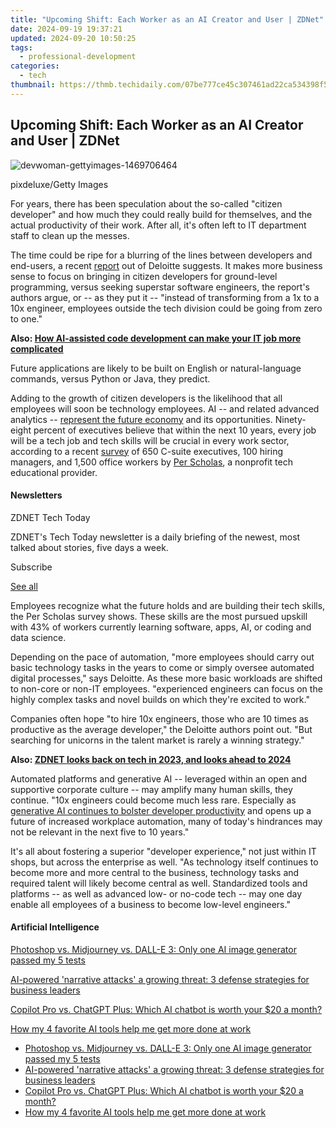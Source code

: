 ```yaml
---
title: "Upcoming Shift: Each Worker as an AI Creator and User | ZDNet"
date: 2024-09-19 19:37:21
updated: 2024-09-20 10:50:25
tags:
  - professional-development
categories:
  - tech
thumbnail: https://thmb.techidaily.com/07be777ce45c307461ad22ca534398f5c53e5285da087031d4c184f1389088d2.jpg
---
```


## Upcoming Shift: Each Worker as an AI Creator and User | ZDNet

![devwoman-gettyimages-1469706464](https://www.zdnet.com/a/img/resize/d8faa7649db6f88fa6fc81fd06a7d824f9e9e7d5/2023/12/29/cb186ccf-dc45-4e3e-b2d7-03e2005dc2e8/devwoman-gettyimages-1469706464.jpg?auto=webp&width=1280)

pixdeluxe/Getty Images

For years, there has been speculation about the so-called "citizen developer" and how much they could really build for themselves, and the actual productivity of their work. After all, it's often left to IT department staff to clean up the messes. 

The time could be ripe for a blurring of the lines between developers and end-users, a recent [report](https://www2.deloitte.com/us/en/insights/focus/tech-trends.html) out of Deloitte suggests. It makes more business sense to focus on bringing in citizen developers for ground-level programming, versus seeking superstar software engineers, the report's authors argue, or -- as they put it -- "instead of transforming from a 1x to a 10x engineer, employees outside the tech division could be going from zero to one."

**Also: [How AI-assisted code development can make your IT job more complicated](https://www.zdnet.com/article/how-generative-ai-can-make-your-it-job-more-complicated/)**

Future applications are likely to be built on English or natural-language commands, versus Python or Java, they predict. 

Adding to the growth of citizen developers is the likelihood that all employees will soon be technology employees. AI -- and related advanced analytics -- [represent the future economy](https://www.zdnet.com/article/the-future-of-generative-ai-heres-what-technology-analysts-are-saying/) and its opportunities. Ninety-eight percent of executives believe that within the next 10 years, every job will be a tech job and tech skills will be crucial in every work sector, according to a recent [survey](https://perscholas.org/wp-content/uploads/2023/11/Future-of-Tech-in-America-Per-Scholas-v1-1.pdf) of 650 C-suite executives, 100 hiring managers, and 1,500 office workers by [Per Scholas](https://perscholas.org/), a nonprofit tech educational provider. 

#### Newsletters

ZDNET Tech Today

ZDNET's Tech Today newsletter is a daily briefing of the newest, most talked about stories, five days a week.

 Subscribe

[See all](https://www.zdnet.com/newsletters/)

Employees recognize what the future holds and are building their tech skills, the Per Scholas survey shows. These skills are the most pursued upskill with 43% of workers currently learning software, apps, AI, or coding and data science.

Depending on the pace of automation, "more employees should carry out basic technology tasks in the years to come or simply oversee automated digital processes," says Deloitte. As these more basic workloads are shifted to non-core or non-IT employees. "experienced engineers can focus on the highly complex tasks and novel builds on which they're excited to work."

Companies often hope "to hire 10x engineers, those who are 10 times as productive as the average developer," the Deloitte authors point out. "But searching for unicorns in the talent market is rarely a winning strategy."

**Also: [ZDNET looks back on tech in 2023, and looks ahead to 2024](https://www.zdnet.com/article/zdnet-looks-back-on-tech-in-2023-and-looks-ahead-to-2024/)**

Automated platforms and generative AI -- leveraged within an open and supportive corporate culture -- may amplify many human skills, they continue. "10x engineers could become much less rare. Especially as [generative AI continues to bolster developer productivity](https://www.zdnet.com/article/generative-ais-revolution-in-productivity-are-retrenching-software-developer-roles/) and opens up a future of increased workplace automation, many of today's hindrances may not be relevant in the next five to 10 years."   
  
It's all about fostering a superior "developer experience," not just within IT shops, but across the enterprise as well. "As technology itself continues to become more and more central to the business, technology tasks and required talent will likely become central as well. Standardized tools and platforms -- as well as advanced low- or no-code tech -- may one day enable all employees of a business to become low-level engineers."

#### Artificial Intelligence

[Photoshop vs. Midjourney vs. DALL-E 3: Only one AI image generator passed my 5 tests](https://www.zdnet.com/article/is-photoshops-new-text-to-image-as-good-as-midjourney-and-dall-e-we-test-it-and-see/ "Photoshop vs. Midjourney vs. DALL-E 3: Only one AI image generator passed my 5 tests")

[AI-powered 'narrative attacks' a growing threat: 3 defense strategies for business leaders](https://www.zdnet.com/article/ai-powered-narrative-attacks-a-growing-threat-3-defense-strategies-for-business-leaders/ "AI-powered 'narrative attacks' a growing threat: 3 defense strategies for business leaders")

[Copilot Pro vs. ChatGPT Plus: Which AI chatbot is worth your $20 a month?](https://www.zdnet.com/article/copilot-pro-vs-chatgpt-plus-which-is-ai-chatbot-is-worth-your-20-a-month/ "Copilot Pro vs. ChatGPT Plus: Which AI chatbot is worth your $20 a month?")

[How my 4 favorite AI tools help me get more done at work](https://www.zdnet.com/article/how-my-4-favorite-ai-tools-help-me-get-more-done-at-work/ "How my 4 favorite AI tools help me get more done at work")

* [Photoshop vs. Midjourney vs. DALL-E 3: Only one AI image generator passed my 5 tests](https://www.zdnet.com/article/is-photoshops-new-text-to-image-as-good-as-midjourney-and-dall-e-we-test-it-and-see/ "Photoshop vs. Midjourney vs. DALL-E 3: Only one AI image generator passed my 5 tests")
* [AI-powered 'narrative attacks' a growing threat: 3 defense strategies for business leaders](https://www.zdnet.com/article/ai-powered-narrative-attacks-a-growing-threat-3-defense-strategies-for-business-leaders/ "AI-powered 'narrative attacks' a growing threat: 3 defense strategies for business leaders")
* [Copilot Pro vs. ChatGPT Plus: Which AI chatbot is worth your $20 a month?](https://www.zdnet.com/article/copilot-pro-vs-chatgpt-plus-which-is-ai-chatbot-is-worth-your-20-a-month/ "Copilot Pro vs. ChatGPT Plus: Which AI chatbot is worth your $20 a month?")
* [How my 4 favorite AI tools help me get more done at work](https://www.zdnet.com/article/how-my-4-favorite-ai-tools-help-me-get-more-done-at-work/ "How my 4 favorite AI tools help me get more done at work")

<ins class="adsbygoogle"
     style="display:block"
     data-ad-format="autorelaxed"
     data-ad-client="ca-pub-7571918770474297"
     data-ad-slot="1223367746"></ins>



<ins class="adsbygoogle"
     style="display:block"
     data-ad-client="ca-pub-7571918770474297"
     data-ad-slot="8358498916"
     data-ad-format="auto"
     data-full-width-responsive="true"></ins>
